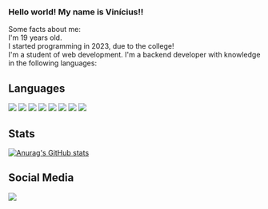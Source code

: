 ### Hello world! My name is Vinícius!! <br>
Some facts about me: <br>
I'm 19 years old. <br>
I started programming in 2023, due to the college! <br>
I'm a student of web development.
I'm a backend developer with knowledge in the following languages: <br>

## Languages

<img src="https://img.shields.io/badge/C-00599C?style=for-the-badge&logo=c&logoColor=white"/>
<img src="https://img.shields.io/badge/C%2B%2B-00599C?style=for-the-badge&logo=c%2B%2B&logoColor=white"/>
<img src="https://img.shields.io/badge/C-00599C?style=for-the-badge&logo=c&logoColor=white"/>
<img src="https://img.shields.io/badge/CSS3-1572B6?style=for-the-badge&logo=css3&logoColor=white"/>
<img src="https://img.shields.io/badge/HTML5-E34F26?style=for-the-badge&logo=html5&logoColor=white"/>
<img src="https://img.shields.io/badge/OpenJDK-ED8B00?style=for-the-badge&logo=openjdk&logoColor=white"/>
<img src="https://img.shields.io/badge/JavaScript-323330?style=for-the-badge&logo=javascript&logoColor=F7DF1E"/>
<img src="https://img.shields.io/badge/Python-FFD43B?style=for-the-badge&logo=python&logoColor=blue"/>

## Stats

[![Anurag's GitHub stats](https://github-readme-stats.vercel.app/api?username=viniciusfazolaro)](https://github.com/anuraghazra/github-readme-stats)

## Social Media
<a href="https://www.linkedin.com/in/viniciusfazolaro/"><img src="https://img.shields.io/badge/LinkedIn-0077B5?style=for-the-badge&logo=linkedin&logoColor=white"/></a>
